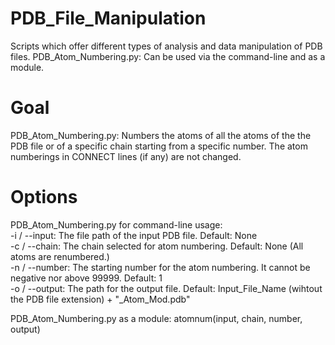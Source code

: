 # PDB_File_Manipulation
Scripts which offer different types of analysis and data manipulation of PDB files.
PDB_Atom_Numbering.py: Can be used via the command-line and as a module.

# Goal
PDB_Atom_Numbering.py: Numbers the atoms of all the atoms of the the PDB file or of a specific chain starting from a specific number. The atom numberings in CONNECT lines (if any) are not changed.

# Options
PDB_Atom_Numbering.py for command-line usage: <br />
-i / --input: The file path of the input PDB file. Default: None <br />
-c / --chain: The chain selected for atom numbering. Default: None (All atoms are renumbered.) <br />
-n / --number: The starting number for the atom numbering. It cannot be negative nor above 99999. Default: 1 <br />
-o / --output: The path for the output file. Default: Input_File_Name (wihtout the PDB file extension) + "_Atom_Mod.pdb" 

PDB_Atom_Numbering.py as a module:
atomnum(input, chain, number, output)
